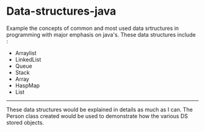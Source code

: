 # Data-structures-java
Example the concepts of common and most used data srtructures in programming with major emphasis on java's.
These data structures include : 
* Arraylist
* LinkedList
* Queue
* Stack
* Array
* HaspMap
* List
**************
These data structures would be explained in details as much as I can.
The Person class created would be used to demonstrate how the various DS stored objects.
